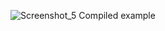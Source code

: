 ![Screenshot_5](https://github.com/Yoguti/Cipher/assets/165155261/30c062cb-2251-4557-be42-7f21440c8abc)
Compiled example
